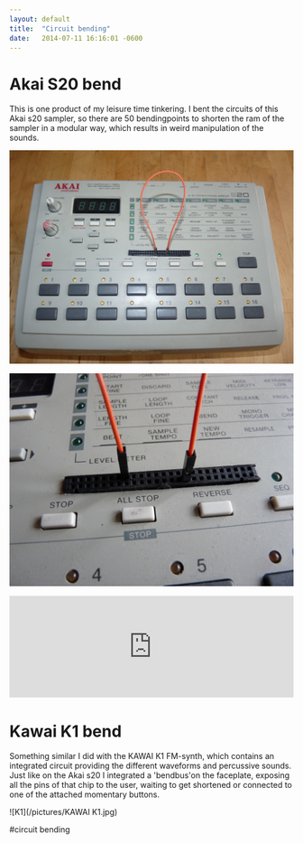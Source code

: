 ```yaml
---
layout: default
title:  "Circuit bending"
date:   2014-07-11 16:16:01 -0600
---
```

# Akai S20 bend

This is one product of my leisure time tinkering. I bent the circuits of this Akai s20 sampler, so there are 50 bendingpoints to shorten the ram of the sampler in a modular way, which results in weird manipulation of the sounds.

![S201](/pictures/S201.jpg)

![S202](/pictures/S202.jpg)

<iframe width="100%" height="180" scrolling="no" frameborder="no" src="https://w.soundcloud.com/player/?url=https%3A//api.soundcloud.com/tracks/322708993&amp;auto_play=false&amp;hide_related=true&amp;show_comments=false&amp;show_user=false&amp;show_reposts=false&amp;visual=false"></iframe>

# Kawai K1 bend

Something similar I did with the KAWAI K1 FM-synth, which contains an integrated circuit providing the different
waveforms and percussive sounds. Just like on the Akai s20 I integrated a 'bendbus'on the faceplate, exposing all the
pins of that chip to the user, waiting to get shortened or connected to one of the attached momentary buttons.

![K1](/pictures/KAWAI K1.jpg)

#circuit bending
